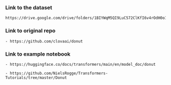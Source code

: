 
### Link to the dataset
```
https://drive.google.com/drive/folders/1BIYWqM5QI9LuC572ClKfI6v4rOdH0o1e
``` 
### Link to original repo
```
- https://github.com/clovaai/donut
```

### Link to example notebook
```
- https://huggingface.co/docs/transformers/main/en/model_doc/donut

- https://github.com/NielsRogge/Transformers-Tutorials/tree/master/Donut
```
